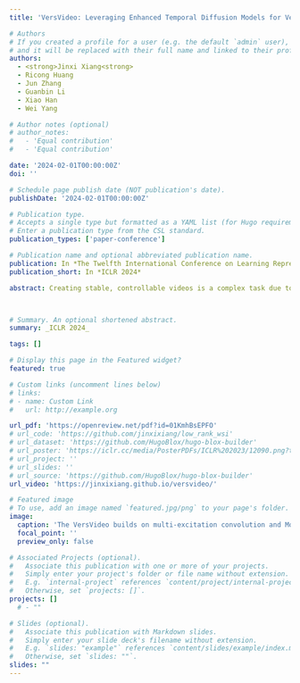 ```yaml
---
title: 'VersVideo: Leveraging Enhanced Temporal Diffusion Models for Versatile Video Generation'

# Authors
# If you created a profile for a user (e.g. the default `admin` user), write the username (folder name) here
# and it will be replaced with their full name and linked to their profile.
authors:
  - <strong>Jinxi Xiang<strong>
  - Ricong Huang
  - Jun Zhang
  - Guanbin Li
  - Xiao Han
  - Wei Yang

# Author notes (optional)
# author_notes:
#   - 'Equal contribution'
#   - 'Equal contribution'

date: '2024-02-01T00:00:00Z'
doi: ''

# Schedule page publish date (NOT publication's date).
publishDate: '2024-02-01T00:00:00Z'

# Publication type.
# Accepts a single type but formatted as a YAML list (for Hugo requirements).
# Enter a publication type from the CSL standard.
publication_types: ['paper-conference']

# Publication name and optional abbreviated publication name.
publication: In *The Twelfth International Conference on Learning Representations*
publication_short: In *ICLR 2024*

abstract: Creating stable, controllable videos is a complex task due to the need for significant variation in temporal dynamics and cross-frame temporal consistency. To address this, we enhance the spatial-temporal capability and introduce a versatile video generation model, VersVideo, which leverages textual, visual, and stylistic conditions. Current video diffusion models typically extend image diffusion architectures by supplementing 2D operations (such as convolutions and attentions) with temporal operations. While this approach is efficient, it often restricts spatial-temporal performance due to the oversimplification of standard 3D operations. To counter this, we incorporate two key elements (1) multi-excitation paths for spatial-temporal convolutions with dimension pooling across different axes, and (2) multi-expert spatial-temporal attention blocks. These enhancements boost the model's spatial-temporal performance without significantly escalating training and inference costs. We also tackle the issue of information loss that arises when a variational autoencoder is used to transform pixel space into latent features and then back into pixel frames. To mitigate this, we incorporate temporal modules into the decoder to maintain inter-frame consistency. Lastly, by utilizing the innovative denoising UNet and decoder, we develop a unified ControlNet model suitable for various conditions, including image, Canny, HED, depth, and style. 



# Summary. An optional shortened abstract.
summary: _ICLR 2024_

tags: []

# Display this page in the Featured widget?
featured: true

# Custom links (uncomment lines below)
# links:
# - name: Custom Link
#   url: http://example.org

url_pdf: 'https://openreview.net/pdf?id=01KmhBsEPFO'
# url_code: 'https://github.com/jinxixiang/low_rank_wsi'
# url_dataset: 'https://github.com/HugoBlox/hugo-blox-builder'
# url_poster: 'https://iclr.cc/media/PosterPDFs/ICLR%202023/12090.png?t=1681055960.1862047'
# url_project: ''
# url_slides: ''
# url_source: 'https://github.com/HugoBlox/hugo-blox-builder'
url_video: 'https://jinxixiang.github.io/versvideo/'

# Featured image
# To use, add an image named `featured.jpg/png` to your page's folder.
image:
  caption: 'The VersVideo builds on multi-excitation convolution and MoEs spatial-temporal attention blocks.'
  focal_point: ''
  preview_only: false

# Associated Projects (optional).
#   Associate this publication with one or more of your projects.
#   Simply enter your project's folder or file name without extension.
#   E.g. `internal-project` references `content/project/internal-project/index.md`.
#   Otherwise, set `projects: []`.
projects: [] 
  # - ""

# Slides (optional).
#   Associate this publication with Markdown slides.
#   Simply enter your slide deck's filename without extension.
#   E.g. `slides: "example"` references `content/slides/example/index.md`.
#   Otherwise, set `slides: ""`.
slides: ""
---
```


<!-- {{% callout note %}}
Click the _Cite_ button above to demo the feature to enable visitors to import publication metadata into their reference management software.
{{% /callout %}}

{{% callout note %}}
Create your slides in Markdown - click the _Slides_ button to check out the example.
{{% /callout %}}

Add the publication's **full text** or **supplementary notes** here. You can use rich formatting such as including [code, math, and images](https://docs.hugoblox.com/content/writing-markdown-latex/). -->
